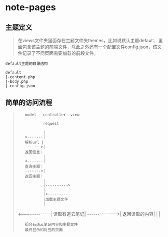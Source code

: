 # note-pages

## 主题定义

>在views文件夹里面存在主题文件夹themes，比如说默认主题default，里面包含该主题的前端文件，除此之外还有一个配置文件config.json，该文件记录了不同页面需要加载的前段文件。
    
    default主题的目录结构
    
    default
    |-content.php
    |-body.php
    |-config.json
    
## 简单的访问流程
    
>        model   controller  view
>        
>                request
>                
>                |
>        <-------|
>        解析url |
>        ------->|
>        返回信息|
>                |
>        <-------|
>        查询主题|
>        ------->|
>        返回主题|
>                |
>                |---------->
>                |
>                |<----------
>                |加载主题文件
>                |
>    <-------------|
>    读取有道云笔记|
>    ------------->|
>    返回读取的内容|
>                |
>                |
>                
>        组合有道云笔记内容和主题文件
>        最终显示相对应的页面

